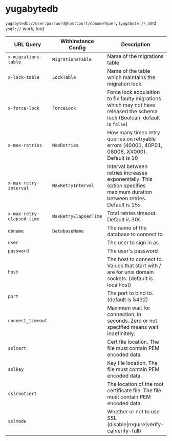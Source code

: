 # yugabytedb

`yugabytedb://user:password@host:port/dbname?query` (`yugabyte://`, and `ysql://` work, too)

| URL Query  | WithInstance Config | Description |
|------------|---------------------|-------------|
| `x-migrations-table` | `MigrationsTable` | Name of the migrations table |
| `x-lock-table` | `LockTable` | Name of the table which maintains the migration lock |
| `x-force-lock` | `ForceLock` | Force lock acquisition to fix faulty migrations which may not have released the schema lock (Boolean, default is `false`) |
| `x-max-retries` | `MaxRetries` | How many times retry queries on retryable errors (40001, 40P01, 08006, XX000). Default is 10 |
| `x-max-retry-interval` | `MaxRetryInterval` | Interval between retries increases exponentially. This option specifies maximum duration between retries. Default is 15s |
| `x-max-retry-elapsed-time` | `MaxRetryElapsedTime` | Total retries timeout. Default is 30s |
| `dbname` | `DatabaseName` | The name of the database to connect to |
| `user` | | The user to sign in as |
| `password` | | The user's password |
| `host` | | The host to connect to. Values that start with / are for unix domain sockets. (default is localhost) |
| `port` | | The port to bind to. (default is 5432) |
| `connect_timeout` | | Maximum wait for connection, in seconds. Zero or not specified means wait indefinitely. |
| `sslcert` | | Cert file location. The file must contain PEM encoded data. |
| `sslkey` | | Key file location. The file must contain PEM encoded data. |
| `sslrootcert` | | The location of the root certificate file. The file must contain PEM encoded data. |
| `sslmode` | | Whether or not to use SSL (disable\|require\|verify-ca\|verify-full) |
